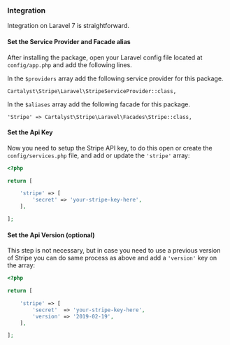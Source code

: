 ### Integration

Integration on Laravel 7 is straightforward.

#### Set the Service Provider and Facade alias

After installing the package, open your Laravel config file located at `config/app.php` and add the following lines.

In the `$providers` array add the following service provider for this package.

    Cartalyst\Stripe\Laravel\StripeServiceProvider::class,

In the `$aliases` array add the following facade for this package.

    'Stripe' => Cartalyst\Stripe\Laravel\Facades\Stripe::class,

#### Set the Api Key

Now you need to setup the Stripe API key, to do this open or create the `config/services.php` file, and add or update the `'stripe'` array:

```php
<?php

return [

    'stripe' => [
        'secret' => 'your-stripe-key-here',
    ],

];
```

#### Set the Api Version (optional)

This step is not necessary, but in case you need to use a previous version of Stripe you can do same process as above and add a `'version'` key on the array:

```php
<?php

return [

    'stripe' => [
        'secret'  => 'your-stripe-key-here',
        'version' => '2019-02-19',
    ],

];
```
